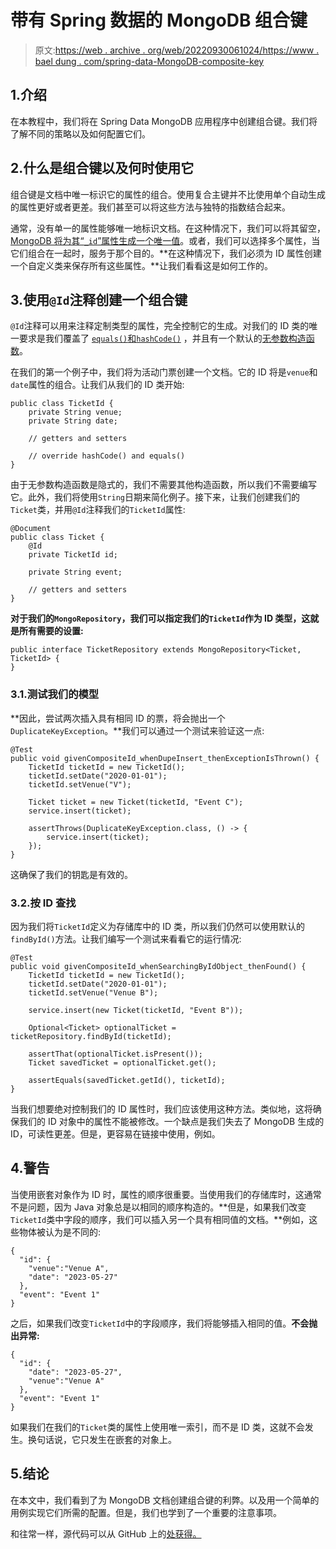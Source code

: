 # 带有 Spring 数据的 MongoDB 组合键

> 原文:[https://web . archive . org/web/20220930061024/https://www . bael dung . com/spring-data-MongoDB-composite-key](https://web.archive.org/web/20220930061024/https://www.baeldung.com/spring-data-mongodb-composite-key)

## 1.介绍

在本教程中，我们将在 Spring Data MongoDB 应用程序中创建组合键。我们将了解不同的策略以及如何配置它们。

## 2.什么是组合键以及何时使用它

组合键是文档中唯一标识它的属性的组合。使用复合主键并不比使用单个自动生成的属性更好或者更差。我们甚至可以将这些方法与独特的指数结合起来。

通常，没有单一的属性能够唯一地标识文档。在这种情况下，我们可以将其留空， [MongoDB 将为其“`_id`”属性生成一个唯一值](/web/20221128040535/https://www.baeldung.com/spring-boot-mongodb-auto-generated-field)。或者，我们可以选择多个属性，当它们组合在一起时，服务于那个目的。**在这种情况下，我们必须为 ID 属性创建一个自定义类来保存所有这些属性。**让我们看看这是如何工作的。

## 3.使用`@Id`注释创建一个组合键

`@Id`注释可以用来注释定制类型的属性，完全控制它的生成。对我们的 ID 类的唯一要求是我们覆盖了 [`equals()`和`hashCode()`](/web/20221128040535/https://www.baeldung.com/java-equals-hashcode-contracts) ，并且有一个默认的[无参数构造函数](/web/20221128040535/https://www.baeldung.com/java-constructors#noargs)。

在我们的第一个例子中，我们将为活动门票创建一个文档。它的 ID 将是`venue`和`date`属性的组合。让我们从我们的 ID 类开始:

```
public class TicketId {
    private String venue;
    private String date;

    // getters and setters

    // override hashCode() and equals()
}
```

由于无参数构造函数是隐式的，我们不需要其他构造函数，所以我们不需要编写它。此外，我们将使用`String`日期来简化例子。接下来，让我们创建我们的`Ticket`类，并用`@Id`注释我们的`TicketId`属性:

```
@Document
public class Ticket {
    @Id
    private TicketId id;

    private String event;

    // getters and setters
}
```

**对于我们的`MongoRepository`，我们可以指定我们的`TicketId`作为 ID 类型，这就是所有需要的设置:**

```
public interface TicketRepository extends MongoRepository<Ticket, TicketId> {
} 
```

### 3.1.测试我们的模型

**因此，尝试两次插入具有相同 ID 的票，将会抛出一个`DuplicateKeyException`。**我们可以通过一个测试来验证这一点:

```
@Test
public void givenCompositeId_whenDupeInsert_thenExceptionIsThrown() {
    TicketId ticketId = new TicketId();
    ticketId.setDate("2020-01-01");
    ticketId.setVenue("V");

    Ticket ticket = new Ticket(ticketId, "Event C");
    service.insert(ticket);

    assertThrows(DuplicateKeyException.class, () -> {        
        service.insert(ticket);
    });
}
```

这确保了我们的钥匙是有效的。

### 3.2.按 ID 查找

因为我们将`TicketId`定义为存储库中的 ID 类，所以我们仍然可以使用默认的`findById()`方法。让我们编写一个测试来看看它的运行情况:

```
@Test
public void givenCompositeId_whenSearchingByIdObject_thenFound() {
    TicketId ticketId = new TicketId();
    ticketId.setDate("2020-01-01");
    ticketId.setVenue("Venue B");

    service.insert(new Ticket(ticketId, "Event B"));

    Optional<Ticket> optionalTicket = ticketRepository.findById(ticketId);

    assertThat(optionalTicket.isPresent());
    Ticket savedTicket = optionalTicket.get();

    assertEquals(savedTicket.getId(), ticketId);
}
```

当我们想要绝对控制我们的 ID 属性时，我们应该使用这种方法。类似地，这将确保我们的 ID 对象中的属性不能被修改。一个缺点是我们失去了 MongoDB 生成的 ID，可读性更差。但是，更容易在链接中使用，例如。

## 4.警告

当使用嵌套对象作为 ID 时，属性的顺序很重要。当使用我们的存储库时，这通常不是问题，因为 Java 对象总是以相同的顺序构造的。**但是，如果我们改变`TicketId`类中字段的顺序，我们可以插入另一个具有相同值的文档。**例如，这些物体被认为是不同的:

```
{
  "id": {
    "venue":"Venue A",
    "date": "2023-05-27"
  },
  "event": "Event 1"
}
```

之后，如果我们改变`TicketId`中的字段顺序，我们将能够插入相同的值。**不会抛出异常:**

```
{
  "id": {
    "date": "2023-05-27",
    "venue":"Venue A"
  },
  "event": "Event 1"
}
```

如果我们在我们的`Ticket`类的属性上使用唯一索引，而不是 ID 类，这就不会发生。换句话说，它只发生在嵌套的对象上。

## 5.结论

在本文中，我们看到了为 MongoDB 文档创建组合键的利弊。以及用一个简单的用例实现它们所需的配置。但是，我们也学到了一个重要的注意事项。

和往常一样，源代码可以从 GitHub 上的[处获得。](https://web.archive.org/web/20221128040535/https://github.com/eugenp/tutorials/tree/master/persistence-modules/spring-boot-persistence-mongodb-2)